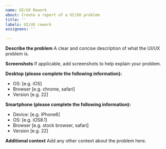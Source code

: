 ```yaml
---
name: UI/UX Rework
about: Create a report of a UI/UX problem
title: ''
labels: UI/UX rework
assignees: ''

---
```


**Describe the problem**
A clear and concise description of what the UI/UX problem is.

**Screenshots**
If applicable, add screenshots to help explain your problem.

**Desktop (please complete the following information):**
 - OS: [e.g. iOS]
 - Browser [e.g. chrome, safari]
 - Version [e.g. 22]

**Smartphone (please complete the following information):**
 - Device: [e.g. iPhone6]
 - OS: [e.g. iOS8.1]
 - Browser [e.g. stock browser, safari]
 - Version [e.g. 22]

**Additional context**
Add any other context about the problem here.

